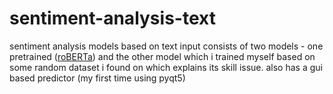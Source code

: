 # sentiment-analysis-text

sentiment analysis models based on text input
consists of two models - one pretrained ([roBERTa](https://huggingface.co/docs/transformers/model_doc/roberta)) and the other model which i trained myself based on some random dataset i found on which explains its skill issue.
also has a gui based predictor (my first time using pyqt5)

